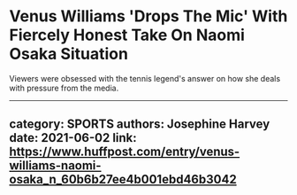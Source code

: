 # Venus Williams 'Drops The Mic' With Fiercely Honest Take On Naomi Osaka Situation

Viewers were obsessed with the tennis legend's answer on how she deals with pressure from the media.

---
category: SPORTS
authors: Josephine Harvey
date: 2021-06-02
link: https://www.huffpost.com/entry/venus-williams-naomi-osaka_n_60b6b27ee4b001ebd46b3042
---

